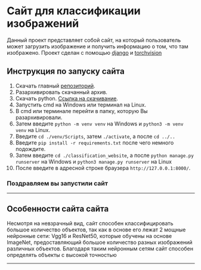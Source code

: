 # Сайт для классификации изображений
Данный проект представляет собой сайт, на который пользователь может загрузить изображение и получить информацию о том, 
что там изображено. Проект сделан с помощью [django](https://docs.djangoproject.com/en/5.1/) и 
[torchvision](https://pytorch.org/vision/stable/index.html)



## Инструкция по запуску сайта

1. Скачать главный [репозиторий](https://github.com/PakilevDima/website_classification).
2. Разархивировать скачанный архив.
3. Скачать python. [Ссылка на скачивание](https://www.python.org/downloads/).
4. Запустить cmd на Windows или терминал на Linux.
5. В cmd или терминале перейти в папку, которую Вы разархивировали.
6. Затем введите `python -m venv venv` на Windows и `python3 -m venv venv` на Linux.
7. Введите `cd ./venv/Scripts`, затем `./activate`, а после `cd ../..`
8. Введите `pip install -r requirements.txt` после чего немного подождите.
9. Затем введите `cd ./classification_website`, а после `python manage.py runserver` на Windows и 
`python3 manage.py runserver` на Linux
10. После введите в адресной строке браузера `http://127.0.0.1:8000/`.

### Поздравляем вы запустили сайт

---




## Особенности сайта сайта

Несмотря на невзрачный вид, сайт способен классифицировать большое количество объектов, так как в основе его лежат 2 мощные нейронные сети: Vgg16 и ResNet50, которые обучены на основе ImageNet, предоставляющий большое количество разных изображений различных объектов. Благодаря таким нейронным сетям сайт способен определять объекты с высокой точностью


---

